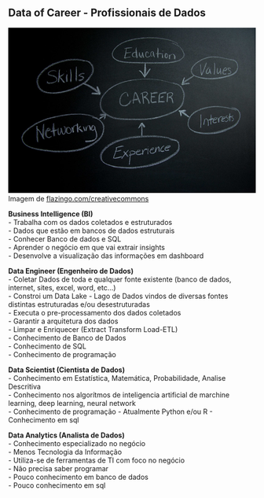 <h2>Data of Career - Profissionais de Dados</h2>
<img src="/3-img/career_job_descr.jpg">
Imagem de <a href="https://www.flazingo.com/creativecommons">flazingo.com/creativecommons</a>
<p><strong>Business Intelligence (BI)</strong><br>
 - Trabalha com os dados coletados e estruturados<br>
 - Dados que estão em bancos de dados estruturais<br>
 - Conhecer Banco de dados e SQL<br>
 - Aprender o negócio em que vai extrair insights<br>
 - Desenvolve a visualização das informações em dashboard
</p>
<p><strong>Data Engineer (Engenheiro de Dados)</strong><br>
 - Coletar Dados de toda e qualquer fonte existente (banco de dados, internet, sites, excel, word, etc...)<br>
 - Constroi um Data Lake - Lago de Dados vindos de diversas fontes distintas estruturadas e/ou desestruturadas<br>
 - Executa o pre-processamento dos dados coletados<br>
 - Garantir a arquitetura dos dados<br>
 - Limpar e Enriquecer (Extract Transform Load-ETL)<br>
 - Conhecimento de Banco de Dados<br>
 - Conhecimento de SQL<br>
 - Conhecimento de programação
</p>
<p><strong>Data Scientist (Cientista de Dados)</strong><br>
 - Conhecimento em Estatística, Matemática, Probabilidade, Analise Descritiva<br>
 - Conhecimento nos algorítmos de inteligencia artificial de marchine learning, deep learning, neural network<br>
 - Conhecimento de programação - Atualmente Python e/ou R
 - Conhecimento em sql
</p>
<p><strong>Data Analytics (Analista de Dados)</strong><br>
 - Conhecimento especializado no negócio<br>
 - Menos Tecnologia da Informação<br>
 - Utiliza-se de ferramentas de TI com foco no negócio<br>
 - Não precisa saber programar<br>
 - Pouco conhecimento em banco de dados<br>
 - Pouco conhecimento em sql
</p>
